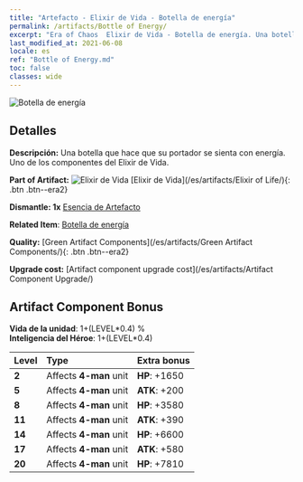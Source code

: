 ```yaml
---
title: "Artefacto - Elixir de Vida - Botella de energía"
permalink: /artifacts/Bottle of Energy/
excerpt: "Era of Chaos  Elixir de Vida - Botella de energía. Una botella que hace que su portador se sienta con energía. Uno de los componentes del Elixir de Vida."
last_modified_at: 2021-06-08
locale: es
ref: "Bottle of Energy.md"
toc: false
classes: wide
---
```


 ![Botella de energía](/images/t/artifact_40113.png)



## Detalles

 **Descripción:** Una botella que hace que su portador se sienta con energía. Uno de los componentes del Elixir de Vida.

 **Part of Artifact:** ![Elixir de Vida](/images/t/icon_artifact_11.png) [Elixir de Vida](/es/artifacts/Elixir of Life/){: .btn .btn--era2}

 **Dismantle: 1x** [Esencia de Artefacto](/ItemsES/con_905/)

 **Related Item**: [Botella de energía](/ItemsES/art_108/)

 **Quality:** [Green Artifact Components](/es/artifacts/Green Artifact Components/){: .btn .btn--era2}

 **Upgrade cost:** [Artifact component upgrade cost](/es/artifacts/Artifact Component Upgrade/)

## Artifact Component Bonus

  **Vida de la unidad**: 1+(LEVEL\*0.4) %<br/>**Inteligencia del Héroe**: 1+(LEVEL\*0.4)

  |  Level  | Type |    Extra bonus  | 
  |:--------|:-----|:----------------| 
  | **2** | Affects **4-man** unit | **HP**: +1650 | 
  | **5** | Affects **4-man** unit | **ATK**: +200 | 
  | **8** | Affects **4-man** unit | **HP**: +3580 | 
  | **11** | Affects **4-man** unit | **ATK**: +390 | 
  | **14** | Affects **4-man** unit | **HP**: +6600 | 
  | **17** | Affects **4-man** unit | **ATK**: +580 | 
  | **20** | Affects **4-man** unit | **HP**: +7810 | 
